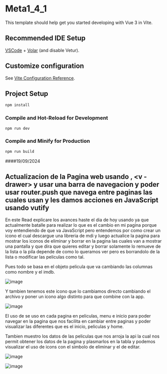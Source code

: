 # Meta1_4_1

This template should help get you started developing with Vue 3 in Vite.

## Recommended IDE Setup

[VSCode](https://code.visualstudio.com/) + [Volar](https://marketplace.visualstudio.com/items?itemName=Vue.volar) (and disable Vetur).

## Customize configuration

See [Vite Configuration Reference](https://vitejs.dev/config/).

## Project Setup

```sh
npm install
```

### Compile and Hot-Reload for Development

```sh
npm run dev
```

### Compile and Minify for Production

```sh
npm run build
```
####19/09/2024

## Actualizacion de la Pagina web usando <v-icon>, <v - drawer> y usar una barra de navegacion y poder usar router.push que navega entre paginas las cuales usan <v-nav-bar> y les damos acciones en JavaScript usando vutify

En este Read explicare los avances haste el dia de hoy usando <v-icon> ya que actualmente batalle para realizar lo que es el cambio en mi pagina porque voy entendiendo de que va JavaScript pero entendemos por <v-icon> como crear un icono el cual descargue una libreria de mdi y luego actualice la pagina para mostrar los iconos de eliminar y borrar en la pagina las cuales van a mostrar una pantalla y que dira que quieres editar y borrar solamente lo remueve de la lista o la pila depende de como lo queramos ver pero es borrandolo de la lista o modificar las peliculas como tal.

Pues todo se basa en el objeto pelicula que va cambiando las columnas como nombre y el imdb.


![image](https://github.com/user-attachments/assets/794b5089-45f5-4c85-a042-cd4d8c6578ef)

Y tambien tenemos este icono que lo cambiamos directo cambiando el archivo y poner un icono algo distinto para que combine con la app.

![image](https://github.com/user-attachments/assets/3e43a149-afd5-4562-8ef1-b4b7b128fab8)





El uso de <nav-bar> se uso en cada pagina en peliculas, menu e inicio para poder navegar en la pagina que nos facilita en cambiar entre paginas y poder visualizar las diferentes que es el inicio, peliculas y home.

Tambien muestro los datos de las peliculas que nos arroja la api la cual nos permit obtener los datos de la pagina y plasmarlos en la tabla y podemos visualizar el uso de icons con el simbolo de eliminar y el de editar.


![image](https://github.com/user-attachments/assets/78cd28db-b4e7-4d4c-bf45-25d6e772a651)

![image](https://github.com/user-attachments/assets/c71cec73-4524-493a-8e2e-4605499d9487)

